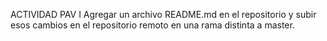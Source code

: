 ACTIVIDAD PAV I
Agregar un archivo README.md en el repositorio y subir esos cambios en el repositorio remoto en una rama distinta a master.